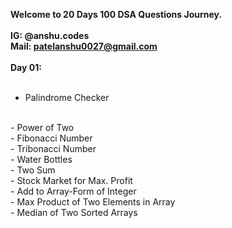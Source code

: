 <strong> Welcome to 20 Days 100 DSA Questions Journey. </strong>
</br> </br>
<strong> IG: @anshu.codes </br> Mail: patelanshu0027@gmail.com </strong>
</br> </br>
<strong> Day 01: </strong>
</br>
</br>
- Palindrome Checker
</br>
- Power of Two
</br>
- Fibonacci Number
</br>
- Tribonacci Number
</br>
- Water Bottles
</br>
- Two Sum
</br>
- Stock Market for Max. Profit
</br>
- Add to Array-Form of Integer
</br>
- Max Product of Two Elements in Array
</br>
- Median of Two Sorted Arrays
</br>
</br>
